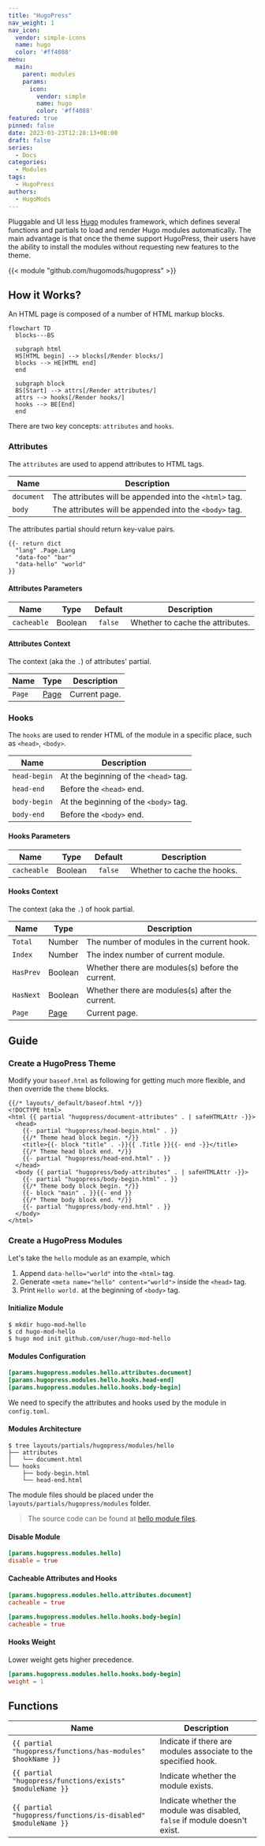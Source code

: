 ```yaml
---
title: "HugoPress"
nav_weight: 1
nav_icon:
  vendor: simple-icons
  name: hugo
  color: '#ff4088'
menu:
  main:
    parent: modules
    params:
      icon:
        vendor: simple
        name: hugo
        color: '#ff4088'
featured: true
pinned: false
date: 2023-03-23T12:28:13+08:00
draft: false
series:
  - Docs
categories:
  - Modules
tags:
  - HugoPress
authors:
  - HugoMods
---
```


Pluggable and UI less [Hugo](https://gohugo.io/) modules framework, which defines several functions and partials to load and render Hugo modules automatically.
The main advantage is that once the theme support HugoPress, their users have the ability to install the modules without requesting new features to the theme.

<!--more-->

{{< module "github.com/hugomods/hugopress" >}}

## How it Works?

An HTML page is composed of a number of HTML markup blocks.

```mermaid
flowchart TD
  blocks---BS

  subgraph html
  HS[HTML begin] --> blocks[/Render blocks/]
  blocks --> HE[HTML end]
  end

  subgraph block
  BS[Start] --> attrs[/Render attributes/]
  attrs --> hooks[/Render hooks/]
  hooks --> BE[End]
  end
```

There are two key concepts: `attributes` and `hooks`.

### Attributes

The `attributes` are used to append attributes to HTML tags.

| Name | Description
|---|---
| `document` | The attributes will be appended into the `<html>` tag.
| `body` | The attributes will be appended into the `<body>` tag.

The attributes partial should return key-value pairs.

```go-html-template
{{- return dict
  "lang" .Page.Lang
  "data-foo" "bar"
  "data-hello" "world"
}}
```

#### Attributes Parameters

| Name | Type | Default | Description
|---|:-:|:-:|---
| `cacheable` | Boolean | `false` | Whether to cache the attributes.

#### Attributes Context

The context (aka the `.`) of attributes' partial.

| Name | Type | Description
|---|---|---
| `Page` | [Page](https://gohugo.io/variables/page/) | Current page.

### Hooks

The `hooks` are used to render HTML of the module in a specific place, such as `<head>`, `<body>`.

| Name | Description
|---|---
| `head-begin` | At the beginning of the `<head>` tag.
| `head-end` | Before the `<head>` end.
| `body-begin` | At the beginning of the `<body>` tag.
| `body-end` | Before the `<body>` end.

#### Hooks Parameters

| Name | Type | Default | Description
|---|:-:|:-:|---
| `cacheable` | Boolean | `false` | Whether to cache the hooks.

#### Hooks Context

The context (aka the `.`) of hook partial.

| Name | Type | Description
|---|---|---
| `Total` | Number | The number of modules in the current hook.
| `Index` | Number | The index number of current module.
| `HasPrev` | Boolean | Whether there are modules(s) before the current.
| `HasNext` | Boolean | Whether there are modules(s) after the current.
| `Page` | [Page](https://gohugo.io/variables/page/) | Current page.

## Guide

### Create a HugoPress Theme

Modify your `baseof.html` as following for getting much more flexible, and then override the `theme` blocks.

```go-html-template
{{/* layouts/_default/baseof.html */}}
<!DOCTYPE html>
<html {{ partial "hugopress/document-attributes" . | safeHTMLAttr -}}>
  <head>
    {{- partial "hugopress/head-begin.html" . }}
    {{/* Theme head block begin. */}}
    <title>{{- block "title" . -}}{{ .Title }}{{- end -}}</title>
    {{/* Theme head block end. */}}
    {{- partial "hugopress/head-end.html" . }}
  </head>
  <body {{ partial "hugopress/body-attributes" . | safeHTMLAttr -}}>
    {{- partial "hugopress/body-begin.html" . }}
    {{/* Theme body block begin. */}}
    {{- block "main" . }}{{- end }}
    {{/* Theme body block end. */}}
    {{- partial "hugopress/body-end.html" . }}
  </body>
</html>
```

### Create a HugoPress Modules

Let's take the `hello` module as an example, which

1. Append `data-hello="world"` into the `<html>` tag.
1. Generate `<meta name="hello" content="world">` inside the `<head>` tag.
1. Print `Hello world.` at the beginning of `<body>` tag.

#### Initialize Module

```
$ mkdir hugo-mod-hello
$ cd hugo-mod-hello
$ hugo mod init github.com/user/hugo-mod-hello
```

#### Modules Configuration

```toml
[params.hugopress.modules.hello.attributes.document]
[params.hugopress.modules.hello.hooks.head-end]
[params.hugopress.modules.hello.hooks.body-begin]
```

We need to specify the attributes and hooks used by the module in `config.toml`.

#### Modules Architecture

```
$ tree layouts/partials/hugopress/modules/hello
├── attributes
│   └── document.html
└── hooks
    ├── body-begin.html
    └── head-end.html
```

The module files should be placed under the `layouts/partials/hugopress/modules` folder.

> The source code can be found at [hello module files](https://github.com/hugomods/hugopress/tree/main/exampleSite/layouts/partials/hugopress/modules/hello).

#### Disable Module

```toml
[params.hugopress.modules.hello]
disable = true
```

#### Cacheable Attributes and Hooks

```toml
[params.hugopress.modules.hello.attributes.document]
cacheable = true

[params.hugopress.modules.hello.hooks.body-begin]
cacheable = true
```

#### Hooks Weight

Lower weight gets higher precedence.

```toml
[params.hugopress.modules.hello.hooks.body-begin]
weight = 1
```

## Functions

| Name | Description
|---|---
| `{{ partial "hugopress/functions/has-modules" $hookName }}` | Indicate if there are modules associate to the specified hook.
| `{{ partial "hugopress/functions/exists" $moduleName }}` | Indicate whether the module exists.
| `{{ partial "hugopress/functions/is-disabled" $moduleName }}` | Indicate whether the module was disabled, `false` if module doesn't exist.
